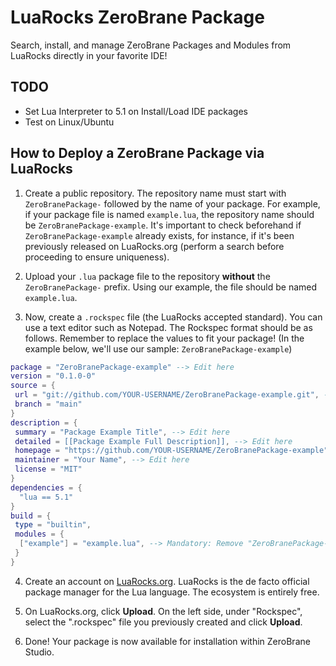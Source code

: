 # LuaRocks ZeroBrane Package
Search, install, and manage ZeroBrane Packages and Modules from LuaRocks directly in your favorite IDE!

## TODO

* Set Lua Interpreter to 5.1 on Install/Load IDE packages
* Test on Linux/Ubuntu

## How to Deploy a ZeroBrane Package via LuaRocks

1. Create a public repository. The repository name must start with `ZeroBranePackage-` followed by the name of your package. For example, if your package file is named `example.lua`, the repository name should be `ZeroBranePackage-example`. It's important to check beforehand if `ZeroBranePackage-example` already exists, for instance, if it's been previously released on LuaRocks.org (perform a search before proceeding to ensure uniqueness).

2. Upload your `.lua` package file to the repository **without** the `ZeroBranePackage-` prefix. Using our example, the file should be named `example.lua`.

3. Now, create a `.rockspec` file (the LuaRocks accepted standard). You can use a text editor such as Notepad. The Rockspec format should be as follows. Remember to replace the values to fit your package! (In the example below, we'll use our sample: `ZeroBranePackage-example`)

```lua
package = "ZeroBranePackage-example" --> Edit here
version = "0.1.0-0"
source = {
 url = "git://github.com/YOUR-USERNAME/ZeroBranePackage-example.git", --> Edit here
 branch = "main"
}
description = {
 summary = "Package Example Title", --> Edit here
 detailed = [[Package Example Full Description]], --> Edit here
 homepage = "https://github.com/YOUR-USERNAME/ZeroBranePackage-example", --> Edit here
 maintainer = "Your Name", --> Edit here
 license = "MIT"
}
dependencies = {
  "lua == 5.1"
}
build = {
 type = "builtin",
 modules = {
  ["example"] = "example.lua", --> Mandatory: Remove "ZeroBranePackage-" prefix here
 }
}
```

4. Create an account on [LuaRocks.org](https://luarocks.org). LuaRocks is the de facto official package manager for the Lua language. The ecosystem is entirely free.

5. On LuaRocks.org, click **Upload**. On the left side, under "Rockspec", select the ".rockspec" file you previously created and click **Upload**.

6. Done! Your package is now available for installation within ZeroBrane Studio.
